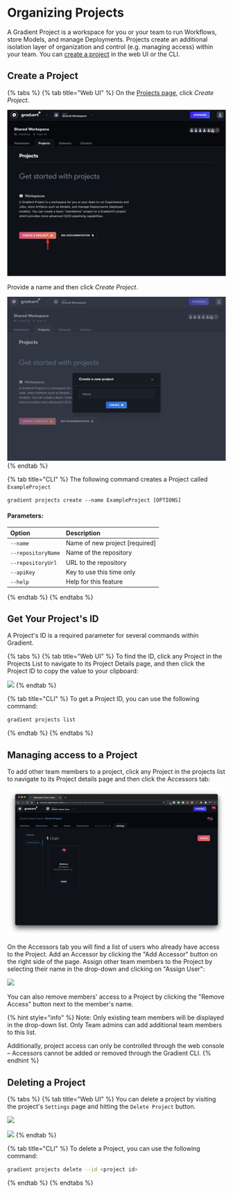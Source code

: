 # Organizing Projects

A Gradient Project is a workspace for you or your team to run Workflows, store Models, and manage Deployments. Projects create an additional isolation layer of organization and control \(e.g. managing access\) within your team.  You can [create a project](./#create-a-project) in the web UI or the CLI.

## Create a Project

{% tabs %}
{% tab title="Web UI" %}
On the [Projects page](https://console.paperspace.com/projects), click _Create Project_.

![](../../.gitbook/assets/image%20%2834%29.png)

Provide a name and then click _Create Project_.

![](../../.gitbook/assets/image%20%2830%29.png)
{% endtab %}

{% tab title="CLI" %}
The following command creates a Project called `ExampleProject` 

```
gradient projects create --name ExampleProject [OPTIONS]
```

#### Parameters: 

| Option | Description |
| :--- | :--- |
| `--name` | Name of new project \[required\] |
| `--repositoryName` | Name of the repository |
| `--repositoryUrl` | URL to the repository |
| `--apiKey` | Key to use this time only |
| `--help`  | Help for this feature |
{% endtab %}
{% endtabs %}

## Get Your Project's ID

A Project's ID is a required parameter for several commands within Gradient.

{% tabs %}
{% tab title="Web UI" %}
To find the ID, click any Project in the Projects List to navigate to its Project Details page, and then click the Project ID to copy the value to your clipboard:

![](../../.gitbook/assets/project-id.gif)
{% endtab %}

{% tab title="CLI" %}
To get a Project ID, you can use the following command:

```bash
gradient projects list
```
{% endtab %}
{% endtabs %}

## Managing access to a Project

To add other team members to a project, click any Project in the projects list to navigate to its Project details page and then click the Accessors tab:

![](../../.gitbook/assets/screen-shot-2021-04-18-at-10.25.23-pm.png)

On the Accessors tab you will find a list of users who already have access to the Project. Add an Accessor by clicking the "Add Accessor" button on the right side of the page. Assign other team members to the Project by selecting their name in the drop-down and clicking on "Assign User":

![](../../.gitbook/assets/assign-user8%20%281%29.png)

You can also remove members' access to a Project by clicking the "Remove Access" button next to the member's name.

{% hint style="info" %}
Note: Only existing team members will be displayed in the drop-down list. Only Team admins can add additional team members to this list.

Additionally, project access can only be controlled through the web console – Accessors cannot be added or removed through the Gradient CLI.
{% endhint %}

## Deleting a Project

{% tabs %}
{% tab title="Web UI" %}
You can delete a project by visiting the project's `Settings` page and hitting the `Delete Project` button.  

![](../../.gitbook/assets/project-settings.jpg)

![](../../.gitbook/assets/deleteproject.jpg)
{% endtab %}

{% tab title="CLI" %}
To delete a Project, you can use the following command:

```bash
gradient projects delete --id <project id>
```
{% endtab %}
{% endtabs %}

